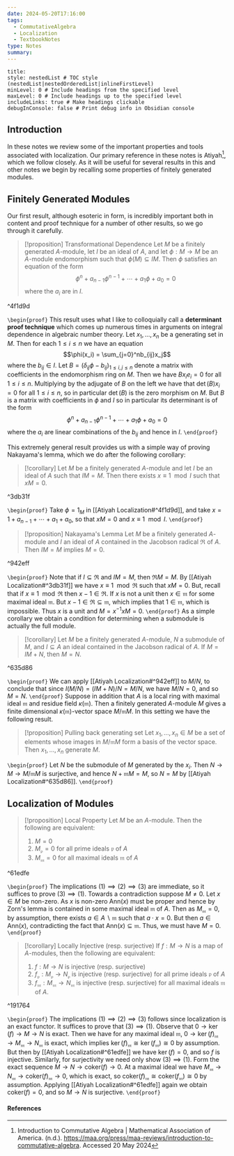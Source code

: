 ```yaml
---
date: 2024-05-20T17:16:00
tags:
  - CommutativeAlgebra
  - Localization
  - TextbookNotes
type: Notes
summary:
---
```

```table-of-contents
title: 
style: nestedList # TOC style (nestedList|nestedOrderedList|inlineFirstLevel)
minLevel: 0 # Include headings from the specified level
maxLevel: 0 # Include headings up to the specified level
includeLinks: true # Make headings clickable
debugInConsole: false # Print debug info in Obsidian console
```
## Introduction

In these notes we review some of the important properties and tools associated with localization. Our primary reference in these notes is Atiyah[^1], which we follow closely. As it will be useful for several results in this and other notes we begin by recalling some properties of finitely generated modules.

## Finitely Generated Modules

Our first result, although esoteric in form, is incredibly important both in content and proof technique for a number of other results, so we go through it carefully.

>[!proposition] Transformational Dependence
>Let $M$ be a finitely generated $A$-module, let $I$ be an ideal of $A$, and let $\phi:M\to M$ be an $A$-module endomorphism such that $\phi(M) \subseteq IM$. Then $\phi$ satisfies an equation of the form $$\phi^n+a_{n-1}\phi^{n-1}+\cdots + a_1\phi+a_0=0$$
>where the $a_i$ are in $I$.

^4f1d9d

`\begin{proof}`
This result uses what I like to colloquially call a **determinant proof technique** which comes up numerous times in arguments on integral dependence in algebraic number theory. Let $x_1,...,x_n$ be a generating set in $M$. Then for each $1 \leq i \leq n$ we have an equation $$\phi(x_i) = \sum_{j=0}^nb_{ij}x_j$$
where the $b_{ij} \in I$. Let $B = (\delta_{ij}\phi-b_{ij})_{1\leq i,j\leq n}$ denote a matrix with coefficients in the endomorphism ring on $M$. Then we have $Bx_ie_i = 0$ for all $1 \leq i \leq n$. Multiplying by the adjugate of $B$ on the left we have that $\det(B)x_i = 0$ for all $1 \leq i \leq n$, so in particular $\det(B)$ is the zero morphism on $M$. But $B$ is a matrix with coefficients in $\phi$ and $I$ so in particular its determinant is of the form
$$\phi^n+a_{n-1}\phi^{n-1}+\cdots+a_1\phi+a_0 = 0$$
where the $a_i$ are linear combinations of the $b_{ij}$ and hence in $I$.
`\end{proof}`

This extremely general result provides us with a simple way of proving Nakayama's lemma, which we do after the following corollary:

>[!corollary]
>Let $M$ be a finitely generated $A$-module and let $I$ be an ideal of $A$ such that $IM = M$. Then there exists $x \equiv 1\mod I$ such that $xM = 0$.

^3db31f

`\begin{proof}`
Take $\phi = 1_M$ in [[Atiyah Localization#^4f1d9d]], and take $x = 1+a_{n-1}+\cdots +a_1+a_0$, so that $xM = 0$ and $x \equiv 1 \mod I$.
`\end{proof}`

>[!proposition] Nakayama's Lemma
>Let $M$ be a finitely generated $A$-module and $I$ an ideal of $A$ contained in the Jacobson radical $\mathfrak{R}$ of $A$. Then $IM = M$ implies $M = 0$.

^942eff

`\begin{proof}`
Note that if $I \subseteq \mathfrak{R}$ and $IM = M$, then $\mathfrak{R}M = M$. By [[Atiyah Localization#^3db31f]] we have $x \equiv 1 \mod \mathfrak{R}$ such that $xM = 0$. But, recall that if $x \equiv 1 \mod \mathfrak{R}$ then $x-1 \in \mathfrak{R}$. If $x$ is not a unit then $x \in \mathfrak{m}$ for some maximal ideal $\mathfrak{m}$. But $x-1 \in \mathfrak{R} \subseteq \mathfrak{m}$, which implies that $1 \in \mathfrak{m}$, which is impossible. Thus $x$ is a unit and $M = x^{-1}xM = 0$.
`\end{proof}`
As a simple corollary we obtain a condition for determining when a submodule is actually the full module.

>[!corollary]
>Let $M$ be a finitely generated $A$-module, $N$ a submodule of $M$, and $I \subseteq A$ an ideal contained in the Jacobson radical of $A$. If $M = IM + N$, then $M = N$.

^635d86

`\begin{proof}`
We can apply [[Atiyah Localization#^942eff]] to $M/N$, to conclude that since $I(M/N) = (IM+N)/N = M/N$, we have $M/N = 0$, and so $M = N$.
`\end{proof}`
Suppose in addition that $A$ is a local ring with maximal ideal $\mathfrak{m}$ and residue field $\kappa(\mathfrak{m})$. Then a finitely generated $A$-module $M$ gives a finite dimensional $\kappa(\mathfrak{m})$-vector space $M/\mathfrak{m}M$. In this setting we have the following result.

>[!proposition] Pulling back generating set
>Let $x_1,...,x_n \in M$ be a set of elements whose images in $M/\mathfrak{m}M$ form a basis of the vector space. Then $x_1,...,x_n$ generate $M$.

`\begin{proof}`
Let $N$ be the submodule of $M$ generated by the $x_i$. Then $N\to M\to M/\mathfrak{m}M$ is surjective, and hence $N+\mathfrak{m}M = M$, so $N = M$ by [[Atiyah Localization#^635d86]].
`\end{proof}`


## Localization of Modules

>[!proposition] Local Property
>Let $M$ be an $A$-module. Then the following are equivalent:
>1. $M = 0$ 
>2. $M_\mathfrak{p} = 0$ for all prime ideals $\mathfrak{p}$ of $A$
>3. $M_\mathfrak{m} = 0$ for all maximal ideals $\mathfrak{m}$ of $A$

^61edfe

`\begin{proof}`
The implications $(1)\implies (2)\implies (3)$ are immediate, so it suffices to prove $(3)\implies (1)$. Towards a contradiction suppose $M \neq 0$. Let $x \in M$ be non-zero. As $x$ is non-zero $\text{Ann}(x)$ must be proper and hence by Zorn's lemma is contained in some maximal ideal $\mathfrak{m}$ of $A$. Then as $M_\mathfrak{m} = 0$, by assumption, there exists $a \in A\backslash \mathfrak{m}$ such that $a\cdot x = 0$. But then $a \in \text{Ann}(x)$, contradicting the fact that $\text{Ann}(x) \subseteq \mathfrak{m}$. Thus, we must have $M = 0$.
`\end{proof}`

>[!corollary] Locally Injective (resp. surjective)
>If $f:M\to N$ is a map of $A$-modules, then the following are equivalent:
>1. $f:M\to N$ is injective (resp. surjective)
>2. $f_\mathfrak{p}:M_\mathfrak{p}\to N_\mathfrak{p}$ is injective (resp. surjective) for all prime ideals $\mathfrak{p}$ of $A$
>3. $f_\mathfrak{m}:M_\mathfrak{m}\to N_\mathfrak{m}$ is injective (resp. surjective) for all maximal ideals $\mathfrak{m}$ of $A$.

^191764

`\begin{proof}`
The implications $(1)\implies (2)\implies (3)$ follows since localization is an exact functor. It suffices to prove that $(3)\implies (1)$. Observe that $0\to \ker(f)\to M\to N$ is exact. Then we have for any maximal ideal $\mathfrak{m}$, $0\to \ker(f)_\mathfrak{m}\to M_\mathfrak{m}\to N_\mathfrak{m}$ is exact, which implies $\ker(f)_\mathfrak{m}\cong \ker(f_\mathfrak{m})\cong 0$ by assumption. But then by [[Atiyah Localization#^61edfe]] we have $\ker(f) = 0$, and so $f$ is injective. Similarly, for surjectivity we need only show $(3)\implies (1)$. Form the exact sequence $M\to N\to \text{{coker}}(f)\to 0$. At a maximal ideal we have $M_\mathfrak{m}\to N_\mathfrak{m}\to \text{coker}(f)_\mathfrak{m}\to 0$, which is exact, so $\text{coker}(f)_\mathfrak{m} \cong \text{coker}(f_\mathfrak{m}) \cong 0$ by assumption. Applying [[Atiyah Localization#^61edfe]] again we obtain $\text{coker}(f) = 0$, and so $M\to N$ is surjective.
`\end{proof}`

#### References


[^1]: Introduction to Commutative Algebra | Mathematical Association of America. (n.d.). https://maa.org/press/maa-reviews/introduction-to-commutative-algebra. Accessed 20 May 2024

